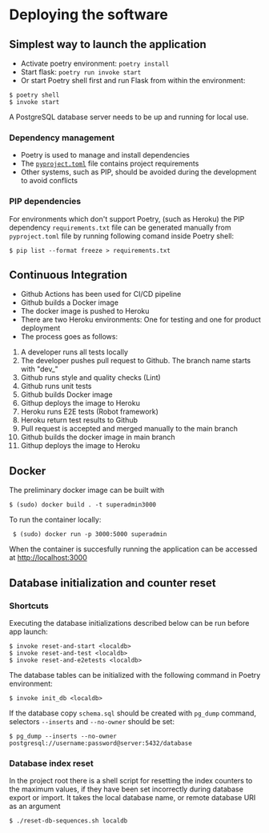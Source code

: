 # Deploying the software

## Simplest way to launch the application
- Activate poetry environment: `poetry install`
- Start flask: `poetry run invoke start`
- Or start Poetry shell first and run Flask from within the environment:
```
$ poetry shell
$ invoke start
```
A PostgreSQL database server needs to be up and running for local use.

### Dependency management

- Poetry is used to manage and install dependencies
- The [`pyproject.toml`](https://github.com/QueryAdmin-ohtu/SuperAdmin3000/blob/main/pyproject.toml) file contains project requirements
- Other systems, such as PIP, should be avoided during the development to avoid conflicts

### PIP dependencies

For environments which don't support Poetry, (such as Heroku) the PIP dependency `requirements.txt` file can be generated manually from `pyproject.toml` file by running following comand inside Poetry shell:
```
$ pip list --format freeze > requirements.txt
```
## Continuous Integration

- Github Actions has been used for CI/CD pipeline
- Github builds a Docker image
- The docker image is pushed to Heroku
- There are two Heroku environments: One for testing and one for product deployment
- The process goes as follows:

1. A developer runs all tests locally
1. The developer pushes pull request to Github. The branch name starts with "dev_"
1. Github runs style and quality checks (Lint)
1. Github runs unit tests
1. Github builds Docker image
1. Githup deploys the image to Heroku
1. Heroku runs E2E tests (Robot framework)
1. Heroku return test results to Github
1. Pull request is accepted and merged manually to the main branch
1. Github builds the docker image in main branch
1. Githup deploys the image to Heroku


## Docker
The preliminary docker image can be built with
```
$ (sudo) docker build . -t superadmin3000
```

To run the container locally:
```
 $ (sudo) docker run -p 3000:5000 superadmin

```
When the container is succesfully running the application can be accessed at [http://localhost:3000](http://localhost:3000)

## Database initialization and counter reset

### Shortcuts

Executing the database initializations described below can be run before app launch:
```
$ invoke reset-and-start <localdb>
$ invoke reset-and-test <localdb>
$ invoke reset-and-e2etests <localdb>
```

The database tables can be initialized with the following command in Poetry environment:
```
$ invoke init_db <localdb>
```

If the database copy `schema.sql` should be created with `pg_dump` command, selectors `--inserts` and `--no-owner` should be set:

```
$ pg_dump --inserts --no-owner postgresql://username:password@server:5432/database
```

### Database index reset

In the project root there is a shell script for resetting the index counters to the maximum values, if they have been set incorrectly during database export or import. It takes the local database name, or remote database URI as an argument

```
$ ./reset-db-sequences.sh localdb
```
